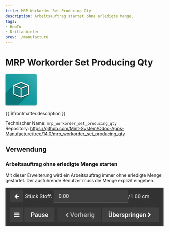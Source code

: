 ```yaml
---
title: MRP Workorder Set Producing Qty
description: Arbeitsauftrag startet ohne erledigte Menge.
tags:
- HowTo
- Drittanbieter
prev: ./manufacture
---
```

# MRP Workorder Set Producing Qty
![icon_oms_box](assets/icon_oms_box.png)

{{ $frontmatter.description }}

Technischer Name: `mrp_workorder_set_producing_qty`\
Repository: <https://github.com/Mint-System/Odoo-Apps-Manufacture/tree/14.0/mrp_workorder_set_producing_qty>

## Verwendung

### Arbeitsauftrag ohne erledigte Menge starten

Mit dieser Erweiterung wird ein Arbeitsauftrag immer ohne erledigte Menge gestartet. Der ausführende Benutzer muss die Menge explizit eingeben.

![](assets/MRP%20Workorder%20Set%20Producing%20Qty.png)